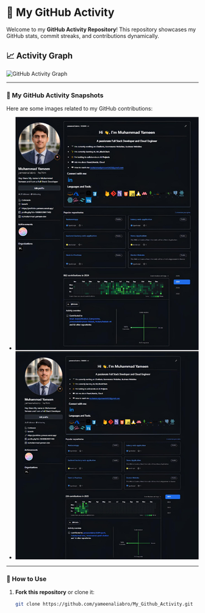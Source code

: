 # 🚀 My GitHub Activity

Welcome to my **GitHub Activity Repository**! This repository showcases my GitHub stats, commit streaks, and contributions dynamically.

## 📈 Activity Graph

![GitHub Activity Graph](https://github-readme-activity-graph.vercel.app/graph?username=yameenaliabro&theme=react-dark)

---

### 📸 My GitHub Activity Snapshots

Here are some images related to my GitHub contributions:

- ![Snapshot 1](2024.jpg)
- ![Snapshot 2](2025.jpg)

---

### 📌 How to Use

1. **Fork this repository** or clone it:
   ```sh
   git clone https://github.com/yameenaliabro/My_Github_Activity.git
   ```
